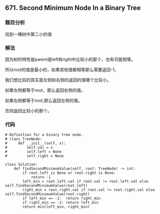 ## 671. Second Minimum Node In a Binary Tree

### 题目分析
找到一棵树中第二小的值

### 解法
因为树的特性是parent是left和right中比较小的那个，也有可能相等。

所以root的值是最小的，如果其他值都相等那么需要返回-1。

我们想比较的其实是左侧和右侧的返回的值哪个比较小。

如果左侧都等于root，那么返回右侧的值。

如果右侧都等于root,那么返回左侧的值。

否则返回比较小的那个。

### 代码
```
# Definition for a binary tree node.
# class TreeNode:
#     def __init__(self, x):
#         self.val = x
#         self.left = None
#         self.right = None

class Solution:
    def findSecondMinimumValue(self, root: TreeNode) -> int:
        if root.left is None or root.right is None:  
            return -1
        left_min = root.left.val if root.val != root.left.val else self.findSecondMinimumValue(root.left)
        right_min = root.right.val if root.val != root.right.val else self.findSecondMinimumValue(root.right)
        if left_min == -1:  return right_min
        if right_min == -1: return left_min
        return min(left_min, right_min)

```


